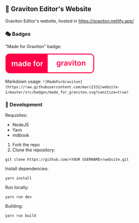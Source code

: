 ## 🎡 Graviton Editor's Website
Graviton Editor's website, hosted in https://graviton.netlify.app/

### 🎭 Badges

"Made for Graviton" badge:

![made_for_graviton](src/badges/made_for_graviton.svg)

Markdown usage:
```![MadeForGraviton](https://raw.githubusercontent.com/marc2332/website-1/master/src/badges/made_for_graviton.svg?sanitize=true)```

### 🥽 Development

Requisites:
- NodeJS
- Yarn
- mdbook

1. Fork the repo
2. Clone the repository:
```
git clone https://github.com/<YOUR USERNAME>/website.git
```

Install dependencies:
```
yarn install
```

Run locally:
```
yarn run dev
```

Building:
```
yarn run build
```

